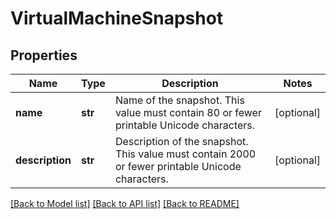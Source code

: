 # VirtualMachineSnapshot

## Properties
Name | Type | Description | Notes
------------ | ------------- | ------------- | -------------
**name** | **str** | Name of the snapshot. This value must contain 80 or fewer printable Unicode characters. | [optional] 
**description** | **str** | Description of the snapshot. This value must contain 2000 or fewer printable Unicode characters. | [optional] 

[[Back to Model list]](../README.md#documentation-for-models) [[Back to API list]](../README.md#documentation-for-api-endpoints) [[Back to README]](../README.md)



